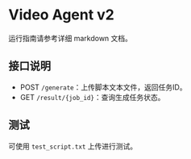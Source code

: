 # Video Agent v2

运行指南请参考详细 markdown 文档。



## 接口说明

- POST `/generate`：上传脚本文本文件，返回任务ID。
- GET `/result/{job_id}`：查询生成任务状态。

## 测试

可使用 `test_script.txt` 上传进行测试。

